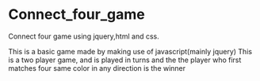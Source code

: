 # Connect_four_game
Connect four game using jquery,html and css.

This is a basic game made by making use of javascript(mainly jquery)
This is a two player game, and is played in turns and the the player who first matches four same color in any direction is the winner
